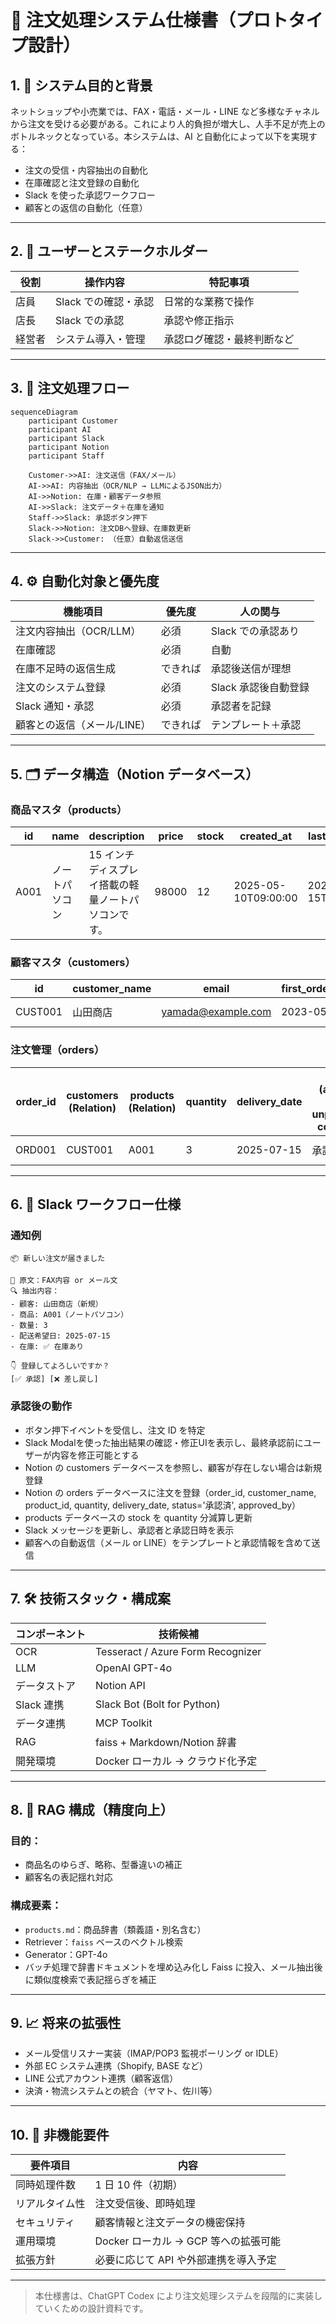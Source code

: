 # 📄 注文処理システム仕様書（プロトタイプ設計）

## 1. 🎯 システム目的と背景

ネットショップや小売業では、FAX・電話・メール・LINE など多様なチャネルから注文を受ける必要がある。これにより人的負担が増大し、人手不足が売上のボトルネックとなっている。本システムは、AI と自動化によって以下を実現する：

- 注文の受信・内容抽出の自動化
- 在庫確認と注文登録の自動化
- Slack を使った承認ワークフロー
- 顧客との返信の自動化（任意）

---

## 2. 👥 ユーザーとステークホルダー

| 役割   | 操作内容             | 特記事項                   |
| ------ | -------------------- | -------------------------- |
| 店員   | Slack での確認・承認 | 日常的な業務で操作         |
| 店長   | Slack での承認       | 承認や修正指示             |
| 経営者 | システム導入・管理   | 承認ログ確認・最終判断など |

---

## 3. 🔁 注文処理フロー

```mermaid
sequenceDiagram
    participant Customer
    participant AI
    participant Slack
    participant Notion
    participant Staff

    Customer->>AI: 注文送信（FAX/メール）
    AI->>AI: 内容抽出（OCR/NLP → LLMによるJSON出力）
    AI->>Notion: 在庫・顧客データ参照
    AI->>Slack: 注文データ＋在庫を通知
    Staff->>Slack: 承認ボタン押下
    Slack->>Notion: 注文DBへ登録、在庫数更新
    Slack->>Customer: （任意）自動返信送信
```

---

## 4. ⚙️ 自動化対象と優先度

| 機能項目                    | 優先度   | 人の関与             |
| --------------------------- | -------- | -------------------- |
| 注文内容抽出（OCR/LLM）     | 必須     | Slack での承認あり   |
| 在庫確認                    | 必須     | 自動                 |
| 在庫不足時の返信生成        | できれば | 承認後送信が理想     |
| 注文のシステム登録          | 必須     | Slack 承認後自動登録 |
| Slack 通知・承認            | 必須     | 承認者を記録         |
| 顧客との返信（メール/LINE） | できれば | テンプレート＋承認   |

---

## 5. 🗂️ データ構造（Notion データベース）

### 商品マスタ（products）

| id   | name           | description                                         | price | stock | created_at          | last_updated        |
| ---- | -------------- | --------------------------------------------------- | ----- | ----- | ------------------- | ------------------- |
| A001 | ノートパソコン | 15 インチディスプレイ搭載の軽量ノートパソコンです。 | 98000 | 12    | 2025-05-10T09:00:00 | 2025-07-15T10:00:00 |

### 顧客マスタ（customers）

| id      | customer_name | email              | first_order_date | is_existing | created_at |
| ------- | ------------- | ------------------ | ---------------- | ----------- | ---------- |
| CUST001 | 山田商店      | yamada@example.com | 2023-05-01       | true        | 2025-05-01 |

### 注文管理（orders）

| order_id | customers (Relation) | products (Relation) | quantity | delivery_date | status (approved, cancel, unprocessed, completed) | approved_by | created_at |
| -------- | ------------------- | ------------------- | -------- | ------------- | ------------------------------------------------- | ----------- | ---------- |
| ORD001   | CUST001              | A001                | 3        | 2025-07-15    | 承認済                                             | tanaka      | 2025-07-12 |

---

## 6. 💬 Slack ワークフロー仕様

### 通知例

```
📦 新しい注文が届きました

🧾 原文：FAX内容 or メール文
🔍 抽出内容：
- 顧客: 山田商店（新規）
- 商品: A001（ノートパソコン）
- 数量: 3
- 配送希望日: 2025-07-15
- 在庫: ✅ 在庫あり

👇 登録してよろしいですか？
[✅ 承認] [❌ 差し戻し]
```

### 承認後の動作

- ボタン押下イベントを受信し、注文 ID を特定
- Slack Modalを使った抽出結果の確認・修正UIを表示し、最終承認前にユーザーが内容を修正可能とする
- Notion の customers データベースを参照し、顧客が存在しない場合は新規登録
- Notion の orders データベースに注文を登録（order_id, customer_name, product_id, quantity, delivery_date, status='承認済', approved_by）
- products データベースの stock を quantity 分減算し更新
- Slack メッセージを更新し、承認者と承認日時を表示
- 顧客への自動返信（メール or LINE）をテンプレートと承認情報を含めて送信

---

## 7. 🛠 技術スタック・構成案

| コンポーネント | 技術候補                          |
| -------------- | --------------------------------- |
| OCR            | Tesseract / Azure Form Recognizer |
| LLM            | OpenAI GPT-4o                     |
| データストア   | Notion API                        |
| Slack 連携     | Slack Bot (Bolt for Python)       |
| データ連携     | MCP Toolkit                       |
| RAG            | faiss + Markdown/Notion 辞書      |
| 開発環境       | Docker ローカル → クラウド化予定  |

---

## 8. 🔎 RAG 構成（精度向上）

### 目的：

- 商品名のゆらぎ、略称、型番違いの補正
- 顧客名の表記揺れ対応

### 構成要素：

- `products.md`：商品辞書（類義語・別名含む）
- Retriever：`faiss` ベースのベクトル検索
- Generator：GPT-4o
- バッチ処理で辞書ドキュメントを埋め込み化し Faiss に投入、メール抽出後に類似度検索で表記揺らぎを補正

---

## 9. 📈 将来の拡張性

- メール受信リスナー実装（IMAP/POP3 監視ポーリング or IDLE）
- 外部 EC システム連携（Shopify, BASE など）
- LINE 公式アカウント連携（顧客返信）
- 決済・物流システムとの統合（ヤマト、佐川等）

---

## 10. 🔐 非機能要件

| 要件項目       | 内容                                  |
| -------------- | ------------------------------------- |
| 同時処理件数   | 1 日 10 件（初期）                    |
| リアルタイム性 | 注文受信後、即時処理                  |
| セキュリティ   | 顧客情報と注文データの機密保持        |
| 運用環境       | Docker ローカル → GCP 等への拡張可能  |
| 拡張方針       | 必要に応じて API や外部連携を導入予定 |

---

> 本仕様書は、ChatGPT Codex により注文処理システムを段階的に実装していくための設計資料です。
